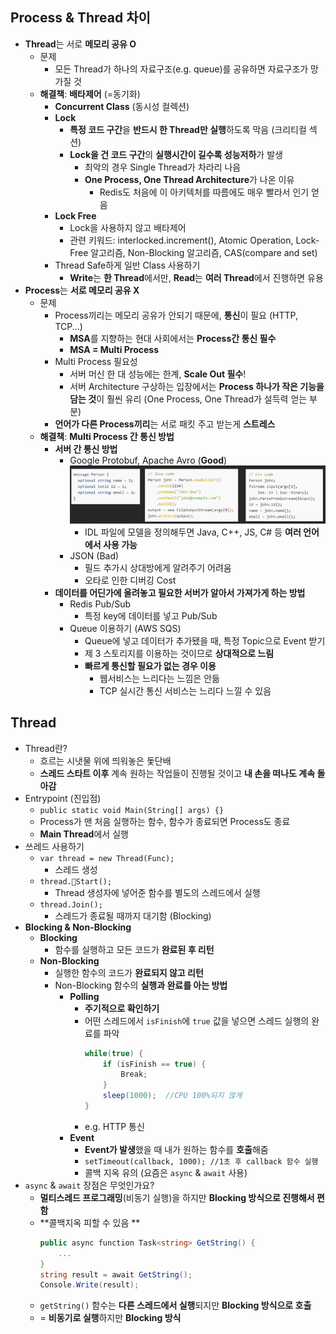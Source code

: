 ## Process & Thread 차이
- **Thread**는 서로 **메모리 공유 O**
	- 문제
		- 모든 Thread가 하나의 자료구조(e.g. queue)를 공유하면 자료구조가 망가질 것
	- **해결책**: **배타제어** (=동기화) 
		- **Concurrent Class** (동시성 컬렉션)
		- **Lock**
			- **특정 코드 구간**을 **반드시 한 Thread만 실행**하도록 막음 (크리티컬 섹션)
			- **Lock을 건 코드 구간**의 **실행시간이 길수록 성능저하**가 발생
				- 최악의 경우 Single Thread가 차라리 나음
				- **One Process, One Thread Architecture**가 나온 이유
					- Redis도 처음에 이 아키텍처를 따름에도 매우 빨라서 인기 얻음
		- **Lock Free**
			- Lock을 사용하지 않고 배타제어
			- 관련 키워드: interlocked.increment(), Atomic Operation, Lock-Free 알고리즘, Non-Blocking 알고리즘, CAS(compare and set)
		- Thread Safe하게 일반 Class 사용하기
			- **Write**는 **한 Thread**에서만, **Read**는 **여러 Thread**에서 진행하면 유용
- **Process**는 **서로 메모리 공유 X**
	- 문제
		- Process끼리는 메모리 공유가 안되기 때문에, **통신**이 필요 (HTTP, TCP...)
			- **MSA**를 지향하는 현대 사회에서는 **Process간 통신 필수**
			- **MSA = Multi Process**
		- Multi Process 필요성
			- 서버 머신 한 대 성능에는 한계, **Scale Out 필수**!
			- 서버 Architecture 구상하는 입장에서는 **Process 하나가 작은 기능을 담는 것**이 훨씬 유리 (One Process, One Thread가 설득력 얻는 부분)
		- **언어가 다른 Process끼리**는 서로 패킷 주고 받는게 **스트레스**
	- **해결책**: **Multi Process 간 통신 방법** 
		- **서버 간 통신 방법**
			- Google Protobuf, Apache Avro (**Good**)
				![](../images/idl_with_different_language.png)
				- IDL 파일에 모델을 정의해두면 Java, C++, JS, C# 등 **여러 언어에서 사용 가능**
			- JSON (Bad)
				- 필드 추가시 상대방에게 알려주기 어려움
				- 오타로 인한 디버깅 Cost
		- **데이터를 어딘가에 올려놓고 필요한 서버가 알아서 가져가게 하는 방법**
			- Redis Pub/Sub
				- 특정 key에 데이터를 넣고 Pub/Sub
			- Queue 이용하기 (AWS SQS)
				- Queue에 넣고 데이터가 추가됐을 때, 특정 Topic으로 Event 받기
				- 제 3 스토리지를 이용하는 것이므로 **상대적으로 느림**
				- **빠르게 통신할 필요가 없는 경우 이용**
					- 웹서비스는 느리다는 느낌은 안듦
					- TCP 실시간 통신 서비스는 느리다 느낄 수 있음
## Thread
- Thread란?
	- 흐르는 시냇물 위에 띄워놓은 돛단배
	- **스레드 스타트 이후** 계속 원하는 작업들이 진행될 것이고 **내 손을 떠나도 계속 돌아감**
- Entrypoint (진입점)
	- `public static void Main(String[] args) {}`
	- Process가 맨 처음 실행하는 함수, 함수가 종료되면 Process도 종료
	- **Main Thread**에서 실행
- 쓰레드 사용하기
	- `var thread = new Thread(Func);`
		- 스레드 생성
	- `thread.Start();`
		- Thread 생성자에 넣어준 함수를 별도의 스레드에서 실행
	- `thread.Join();`
		- 스레드가 종료될 때까지 대기함 (Blocking)
- **Blocking & Non-Blocking**
	- **Blocking**
		- 함수를 실행하고 모든 코드가 **완료된 후 리턴**
	- **Non-Blocking**
		- 실행한 함수의 코드가 **완료되지 않고 리턴**
		- Non-Blocking 함수의 **실행과 완료를 아는 방법**
			- **Polling**
				- **주기적으로 확인하기**
				- 어떤 스레드에서 `isFinish`에 `true` 값을 넣으면 스레드 실행의 완료를 파악
					```C#
					while(true) {
						if (isFinish == true) {
							Break;
						}
						sleep(1000);  //CPU 100%되지 않게
					}
					```
				- e.g. HTTP 통신
			- **Event**
				- **Event가 발생**했을 때 내가 원하는 함수를 **호출**해줌
				- `setTimeout(callback, 1000); //1초 후 callback 함수 실행`
				- 콜백 지옥 유의 (요즘은 `async` & `await` 사용)
- `async` & `await` 장점은 무엇인가요?
	- **멀티스레드 프로그래밍**(비동기 실행)을 하지만 **Blocking 방식으로 진행해서 편함**
	- **콜백지옥 피할 수 있음 **
		```C#
		public async function Task<string> GetString() {
			...
		}
		string result = await GetString();
		Console.Write(result);
		```
	- `getString()` 함수는 **다른 스레드에서 실행**되지만 **Blocking 방식으로 호출**
	- = **비동기로 실행**하지만 **Blocking 방식**